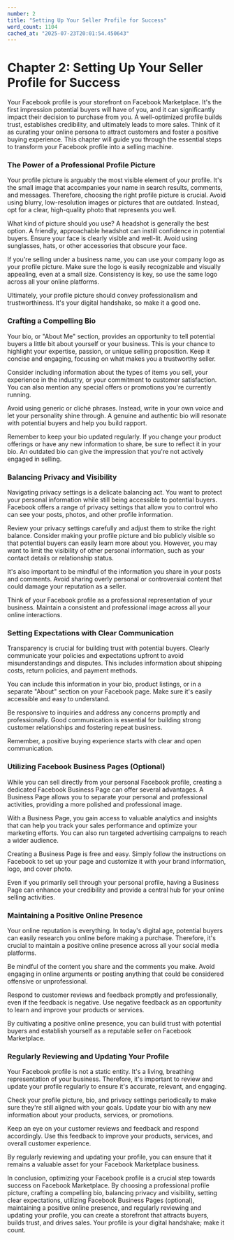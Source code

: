 ```yaml
---
number: 2
title: "Setting Up Your Seller Profile for Success"
word_count: 1104
cached_at: "2025-07-23T20:01:54.450643"
---
```


# Chapter 2: Setting Up Your Seller Profile for Success

Your Facebook profile is your storefront on Facebook Marketplace. It's the first impression potential buyers will have of you, and it can significantly impact their decision to purchase from you. A well-optimized profile builds trust, establishes credibility, and ultimately leads to more sales. Think of it as curating your online persona to attract customers and foster a positive buying experience. This chapter will guide you through the essential steps to transform your Facebook profile into a selling machine.


### The Power of a Professional Profile Picture

Your profile picture is arguably the most visible element of your profile. It's the small image that accompanies your name in search results, comments, and messages. Therefore, choosing the right profile picture is crucial. Avoid using blurry, low-resolution images or pictures that are outdated. Instead, opt for a clear, high-quality photo that represents you well.

What kind of picture should you use? A headshot is generally the best option. A friendly, approachable headshot can instill confidence in potential buyers. Ensure your face is clearly visible and well-lit. Avoid using sunglasses, hats, or other accessories that obscure your face.

If you're selling under a business name, you can use your company logo as your profile picture. Make sure the logo is easily recognizable and visually appealing, even at a small size. Consistency is key, so use the same logo across all your online platforms.

Ultimately, your profile picture should convey professionalism and trustworthiness. It's your digital handshake, so make it a good one.


### Crafting a Compelling Bio

Your bio, or "About Me" section, provides an opportunity to tell potential buyers a little bit about yourself or your business. This is your chance to highlight your expertise, passion, or unique selling proposition. Keep it concise and engaging, focusing on what makes you a trustworthy seller.

Consider including information about the types of items you sell, your experience in the industry, or your commitment to customer satisfaction. You can also mention any special offers or promotions you're currently running.

Avoid using generic or cliché phrases. Instead, write in your own voice and let your personality shine through. A genuine and authentic bio will resonate with potential buyers and help you build rapport.

Remember to keep your bio updated regularly. If you change your product offerings or have any new information to share, be sure to reflect it in your bio. An outdated bio can give the impression that you're not actively engaged in selling.


### Balancing Privacy and Visibility

Navigating privacy settings is a delicate balancing act. You want to protect your personal information while still being accessible to potential buyers. Facebook offers a range of privacy settings that allow you to control who can see your posts, photos, and other profile information.

Review your privacy settings carefully and adjust them to strike the right balance. Consider making your profile picture and bio publicly visible so that potential buyers can easily learn more about you. However, you may want to limit the visibility of other personal information, such as your contact details or relationship status.

It's also important to be mindful of the information you share in your posts and comments. Avoid sharing overly personal or controversial content that could damage your reputation as a seller.

Think of your Facebook profile as a professional representation of your business. Maintain a consistent and professional image across all your online interactions.


### Setting Expectations with Clear Communication

Transparency is crucial for building trust with potential buyers. Clearly communicate your policies and expectations upfront to avoid misunderstandings and disputes. This includes information about shipping costs, return policies, and payment methods.

You can include this information in your bio, product listings, or in a separate "About" section on your Facebook page. Make sure it's easily accessible and easy to understand.

Be responsive to inquiries and address any concerns promptly and professionally. Good communication is essential for building strong customer relationships and fostering repeat business.

Remember, a positive buying experience starts with clear and open communication.


### Utilizing Facebook Business Pages (Optional)

While you can sell directly from your personal Facebook profile, creating a dedicated Facebook Business Page can offer several advantages. A Business Page allows you to separate your personal and professional activities, providing a more polished and professional image.

With a Business Page, you gain access to valuable analytics and insights that can help you track your sales performance and optimize your marketing efforts. You can also run targeted advertising campaigns to reach a wider audience.

Creating a Business Page is free and easy. Simply follow the instructions on Facebook to set up your page and customize it with your brand information, logo, and cover photo.

Even if you primarily sell through your personal profile, having a Business Page can enhance your credibility and provide a central hub for your online selling activities.


### Maintaining a Positive Online Presence

Your online reputation is everything. In today's digital age, potential buyers can easily research you online before making a purchase. Therefore, it's crucial to maintain a positive online presence across all your social media platforms.

Be mindful of the content you share and the comments you make. Avoid engaging in online arguments or posting anything that could be considered offensive or unprofessional.

Respond to customer reviews and feedback promptly and professionally, even if the feedback is negative. Use negative feedback as an opportunity to learn and improve your products or services.

By cultivating a positive online presence, you can build trust with potential buyers and establish yourself as a reputable seller on Facebook Marketplace.


### Regularly Reviewing and Updating Your Profile

Your Facebook profile is not a static entity. It's a living, breathing representation of your business. Therefore, it's important to review and update your profile regularly to ensure it's accurate, relevant, and engaging.

Check your profile picture, bio, and privacy settings periodically to make sure they're still aligned with your goals. Update your bio with any new information about your products, services, or promotions.

Keep an eye on your customer reviews and feedback and respond accordingly. Use this feedback to improve your products, services, and overall customer experience.

By regularly reviewing and updating your profile, you can ensure that it remains a valuable asset for your Facebook Marketplace business.

In conclusion, optimizing your Facebook profile is a crucial step towards success on Facebook Marketplace. By choosing a professional profile picture, crafting a compelling bio, balancing privacy and visibility, setting clear expectations, utilizing Facebook Business Pages (optional), maintaining a positive online presence, and regularly reviewing and updating your profile, you can create a storefront that attracts buyers, builds trust, and drives sales. Your profile is your digital handshake; make it count.
